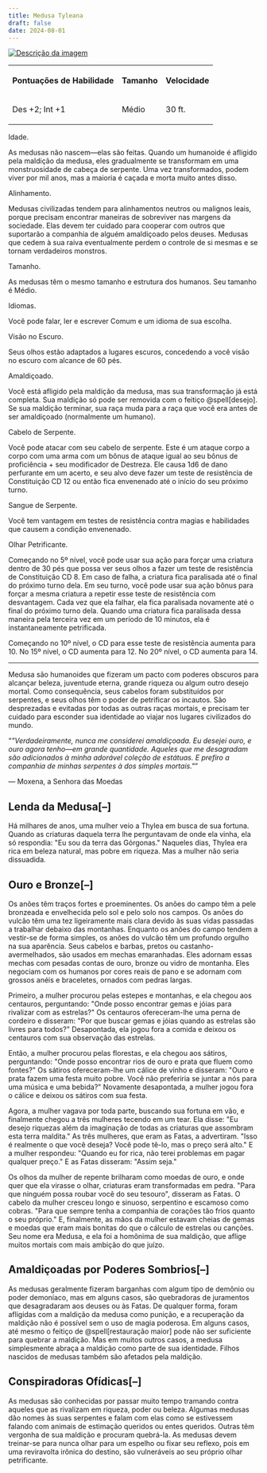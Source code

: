 ```yaml
---
title: Medusa Tyleana
draft: false
date: 2024-08-01
---
```

<div>
<a href="https://raw.githubusercontent.com/TheGiddyLimit/homebrew/master/_img/ArcanumWorldsOdysseyoftheDragonlords/AppendixB_ThyleanMedusa_Page313.webp"> <img src="https://raw.githubusercontent.com/TheGiddyLimit/homebrew/master/_img/ArcanumWorldsOdysseyoftheDragonlords/AppendixB_ThyleanMedusa_Page313.webp" alt="Descrição da imagem"> </a>
    <table class="w-100 summary stripe-even">
        <tbody><tr>
                <th class="ve-col-4 ve-text-center">
                    <p>Pontuações de Habilidade</p>
                </th>
                <th class="ve-col-4 ve-text-center">
                    <p>Tamanho</p>
                </th>
                <th class="ve-col-4 ve-text-center">
                    <p>Velocidade</p>
                </th>
</tr><tr>
                <td class="ve-text-center">
                    <p>Des +2; Int +1</p>
                </td>
                <td class="ve-text-center">
                    <p>Médio</p>
                </td>
                <td class="ve-text-center">
                    <p>30 ft.</p>
                </td>
</tr></tbody>
    </table>
    <div class="rd__b  rd__b--2">
        <div class="rd__b  rd__b--3">
            <p><span class="entry-title-inner">Idade.</span></p>
            <p>As medusas não nascem—elas são feitas. Quando um humanoide é afligido pela maldição da medusa, eles gradualmente se transformam em uma monstruosidade de cabeça de serpente. Uma vez transformados, podem viver por mil anos, mas a maioria é caçada e morta muito antes disso.</p>
            <div class="rd__spc-inline-post">
                <p></p>
            </div>
        </div>
        <div class="rd__b  rd__b--3">
            <p><span class="entry-title-inner">Alinhamento.</span></p>
            <p>Medusas civilizadas tendem para alinhamentos neutros ou malignos leais, porque precisam encontrar maneiras de sobreviver nas margens da sociedade. Elas devem ter cuidado para cooperar com outros que suportarão a companhia de alguém amaldiçoado pelos deuses. Medusas que cedem à sua raiva eventualmente perdem o controle de si mesmas e se tornam verdadeiros monstros.</p>
            <div class="rd__spc-inline-post">
                <p></p>
            </div>
        </div>
        <div class="rd__b  rd__b--3">
            <p><span class="entry-title-inner">Tamanho.</span></p>
            <p>As medusas têm o mesmo tamanho e estrutura dos humanos. Seu tamanho é Médio.</p>
            <div class="rd__spc-inline-post">
                <p></p>
            </div>
        </div>
        <div class="rd__b  rd__b--3">
    <p><span class="entry-title-inner">Idiomas.</span></p>
    <p>Você pode falar, ler e escrever Comum e um idioma de sua escolha.</p>
    <div class="rd__spc-inline-post">
        <p></p>
    </div>
</div>
<div class="rd__b  rd__b--3">
    <p><span class="entry-title-inner">Visão no Escuro.</span></p>
    <p>Seus olhos estão adaptados a lugares escuros, concedendo a você visão no escuro com alcance de 60 pés.</p>
    <div class="rd__spc-inline-post">
        <p></p>
    </div>
</div>
<div class="rd__b  rd__b--3">
    <p><span class="entry-title-inner">Amaldiçoado.</span></p>
    <p>Você está afligido pela maldição da medusa, mas sua transformação já está completa. Sua maldição só pode ser removida com o feitiço @spell[desejo]. Se sua maldição terminar, sua raça muda para a raça que você era antes de ser amaldiçoado (normalmente um humano).</p>
    <div class="rd__spc-inline-post">
        <p></p>
    </div>
</div>
<div class="rd__b  rd__b--3">
    <p><span class="entry-title-inner">Cabelo de Serpente.</span></p>
    <p>Você pode atacar com seu cabelo de serpente. Este é um ataque corpo a corpo com uma arma com um bônus de ataque igual ao seu bônus de proficiência + seu modificador de Destreza. Ele causa 1d6 de dano perfurante em um acerto, e seu alvo deve fazer um teste de resistência de Constituição CD 12 ou então fica envenenado até o início do seu próximo turno.</p>
    <div class="rd__spc-inline-post">
        <p></p>
    </div>
</div>
<div class="rd__b  rd__b--3">
    <p><span class="entry-title-inner">Sangue de Serpente.</span></p>
    <p>Você tem vantagem em testes de resistência contra magias e habilidades que causem a condição envenenado.</p>
    <div class="rd__spc-inline-post">
        <p></p>
    </div>
</div>
<div class="rd__b  rd__b--3">
    <p><span class="entry-title-inner">Olhar Petrificante.</span></p>
    <p>Começando no 5º nível, você pode usar sua ação para forçar uma criatura dentro de 30 pés que possa ver seus olhos a fazer um teste de resistência de Constituição CD 8. Em caso de falha, a criatura fica paralisada até o final do próximo turno dela. Em seu turno, você pode usar sua ação bônus para forçar a mesma criatura a repetir esse teste de resistência com desvantagem. Cada vez que ela falhar, ela fica paralisada novamente até o final do próximo turno dela. Quando uma criatura fica paralisada dessa maneira pela terceira vez em um período de 10 minutos, ela é instantaneamente petrificada.</p>
    <div class="rd__spc-inline-post">
        <p></p>
    </div>
    <p>Começando no 10º nível, o CD para esse teste de resistência aumenta para 10. No 15º nível, o CD aumenta para 12. No 20º nível, o CD aumenta para 14.</p>
</div>
<hr class="hr-1">
<div class="rd__b  rd__b--1">
    <p>Medusa são humanoides que fizeram um pacto com poderes obscuros para alcançar beleza, juventude eterna, grande riqueza ou algum outro desejo mortal. Como consequência, seus cabelos foram substituídos por serpentes, e seus olhos têm o poder de petrificar os incautos. São desprezadas e evitadas por todas as outras raças mortais, e precisam ter cuidado para esconder sua identidade ao viajar nos lugares civilizados do mundo.</p>
</div>
<div class="rd__quote">
    <p class="rd__quote-line rd__quote-line--last">“<em>"Verdadeiramente, nunca me considerei amaldiçoada. Eu desejei ouro, e ouro agora tenho—em grande quantidade. Aqueles que me desagradam são adicionados à minha adorável coleção de estátuas. E prefiro a companhia de minhas serpentes à dos simples mortais."</em>”</p>
    <p><span class="rd__quote-by">— Moxena, a Senhora das Moedas</span></p>
</div>
<div class="rd__b  rd__b--1">
    <h2 class="rd__h rd__h--1" data-title-index="10"><span class="entry-title-inner">Lenda da Medusa</span><span class="rd__h-toggle ml-2 clickable no-select no-print lst-is-exporting-image__hidden" data-rd-h-toggle-button="true" title="Alternar Visibilidade (CTRL para Alternar Tudo)">[–]</span></h2>
    <p>Há milhares de anos, uma mulher veio a Thylea em busca de sua fortuna. Quando as criaturas daquela terra lhe perguntavam de onde ela vinha, ela só respondia: "Eu sou da terra das Górgonas." Naqueles dias, Thylea era rica em beleza natural, mas pobre em riqueza. Mas a mulher não seria dissuadida.</p>
</div>
<div class="rd__b  rd__b--1">
    <h2 class="rd__h rd__h--1" data-title-index="11"><span class="entry-title-inner">Ouro e Bronze</span><span class="rd__h-toggle ml-2 clickable no-select no-print lst-is-exporting-image__hidden" data-rd-h-toggle-button="true" title="Alternar Visibilidade (CTRL para Alternar Tudo)">[–]</span></h2>
    <p>Os anões têm traços fortes e proeminentes. Os anões do campo têm a pele bronzeada e envelhecida pelo sol e pelo solo nos campos. Os anões do vulcão têm uma tez ligeiramente mais clara devido às suas vidas passadas a trabalhar debaixo das montanhas. Enquanto os anões do campo tendem a vestir-se de forma simples, os anões do vulcão têm um profundo orgulho na sua aparência. Seus cabelos e barbas, pretos ou castanho-avermelhados, são usados em mechas emaranhadas. Eles adornam essas mechas com pesadas contas de ouro, bronze ou vidro de montanha. Eles negociam com os humanos por cores reais de pano e se adornam com grossos anéis e braceletes, ornados com pedras largas.</p>
    <p>Primeiro, a mulher procurou pelas estepes e montanhas, e ela chegou aos centauros, perguntando: "Onde posso encontrar gemas e jóias para rivalizar com as estrelas?" Os centauros ofereceram-lhe uma perna de cordeiro e disseram: "Por que buscar gemas e jóias quando as estrelas são livres para todos?" Desapontada, ela jogou fora a comida e deixou os centauros com sua observação das estrelas.</p>
    <p>Então, a mulher procurou pelas florestas, e ela chegou aos sátiros, perguntando: "Onde posso encontrar rios de ouro e prata que fluem como fontes?" Os sátiros ofereceram-lhe um cálice de vinho e disseram: "Ouro e prata fazem uma festa muito pobre. Você não preferiria se juntar a nós para uma música e uma bebida?" Novamente desapontada, a mulher jogou fora o cálice e deixou os sátiros com sua festa.</p>
    <p>Agora, a mulher vagava por toda parte, buscando sua fortuna em vão, e finalmente chegou a três mulheres tecendo em um tear. Ela disse: "Eu desejo riquezas além da imaginação de todas as criaturas que assombram esta terra maldita." As três mulheres, que eram as Fatas, a advertiram. "Isso é realmente o que você deseja? Você pode tê-lo, mas o preço será alto." E a mulher respondeu: "Quando eu for rica, não terei problemas em pagar qualquer preço." E as Fatas disseram: "Assim seja."</p>
    <p>Os olhos da mulher de repente brilharam como moedas de ouro, e onde quer que ela virasse o olhar, criaturas eram transformadas em pedra. "Para que ninguém possa roubar você do seu tesouro", disseram as Fatas. O cabelo da mulher cresceu longo e sinuoso, serpentino e escamoso como cobras. "Para que sempre tenha a companhia de corações tão frios quanto o seu próprio." E, finalmente, as mãos da mulher estavam cheias de gemas e moedas que eram mais bonitas do que o cálculo de estrelas ou canções. Seu nome era Medusa, e ela foi a homônima de sua maldição, que aflige muitos mortais com mais ambição do que juízo.</p>
</div>
<div class="rd__b  rd__b--1">
    <h2 class="rd__h rd__h--1" data-title-index="12"><span class="entry-title-inner">Amaldiçoadas por Poderes Sombrios</span><span class="rd__h-toggle ml-2 clickable no-select no-print lst-is-exporting-image__hidden" data-rd-h-toggle-button="true" title="Alternar Visibilidade (CTRL para Alternar Tudo)">[–]</span></h2>
    <p>As medusas geralmente fizeram barganhas com algum tipo de demônio ou poder demoníaco, mas em alguns casos, são quebradoras de juramentos que desagradaram aos deuses ou às Fatas. De qualquer forma, foram afligidas com a maldição da medusa como punição, e a recuperação da maldição não é possível sem o uso de magia poderosa. Em alguns casos, até mesmo o feitiço de @spell[restauração maior] pode não ser suficiente para quebrar a maldição. Mas em muitos outros casos, a medusa simplesmente abraça a maldição como parte de sua identidade. Filhos nascidos de medusas também são afetados pela maldição.</p>
</div>
<div class="rd__b  rd__b--1">
    <h2 class="rd__h rd__h--1" data-title-index="13"><span class="entry-title-inner">Conspiradoras Ofídicas</span><span class="rd__h-toggle ml-2 clickable no-select no-print lst-is-exporting-image__hidden" data-rd-h-toggle-button="true" title="Alternar Visibilidade (CTRL para Alternar Tudo)">[–]</span></h2>
    <p>As medusas são conhecidas por passar muito tempo tramando contra aqueles que as rivalizam em riqueza, poder ou beleza. Algumas medusas dão nomes às suas serpentes e falam com elas como se estivessem falando com animais de estimação queridos ou entes queridos. Outras têm vergonha de sua maldição e procuram quebrá-la. As medusas devem treinar-se para nunca olhar para um espelho ou fixar seu reflexo, pois em uma reviravolta irônica do destino, são vulneráveis ao seu próprio olhar petrificante.</p>
</div>

